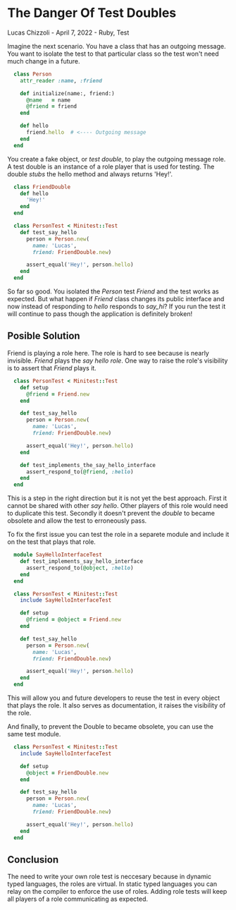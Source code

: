 # The Danger Of Test Doubles

Lucas Chizzoli - April 7, 2022 - Ruby, Test

Imagine the next scenario. You have a class that has an outgoing message.
You want to isolate the test to that particular class so the test won't need much change in a future.

```ruby
  class Person
    attr_reader :name, :friend

    def initialize(name:, friend:)
      @name   = name
      @friend = friend
    end

    def hello
      friend.hello  # <---- Outgoing message
    end
  end
```

You create a fake object, or _test double_, to play the outgoing message role.
A test double is an instance of a role player that is used for testing. The double _stubs_
the hello method and always returns 'Hey!'.

```ruby
  class FriendDouble
    def hello
      'Hey!'
    end
  end

  class PersonTest < Minitest::Test
    def test_say_hello
      person = Person.new(
        name: 'Lucas',
        friend: FriendDouble.new)

      assert_equal('Hey!', person.hello)
    end
  end
```

So far so good. You isolated the _Person_ test _Friend_ and the test works as expected.
But what happen if _Friend_ class changes its public interface
and now instead of responding to _hello_ responds to _say_hi_?
If you run the test it will continue to pass though the application is definitely broken!

## Posible Solution

Friend is playing a role here. The role is hard to see because is nearly invisible. _Friend_ plays the _say hello role_.
One way to raise the role's visibility is to assert that _Friend_ plays it.

```ruby
  class PersonTest < Minitest::Test
    def setup
      @friend = Friend.new
    end

    def test_say_hello
      person = Person.new(
        name: 'Lucas',
        friend: FriendDouble.new)

      assert_equal('Hey!', person.hello)
    end

    def test_implements_the_say_hello_interface
      assert_respond_to(@friend, :hello)
    end
  end
```

This is a step in the right direction but it is not yet the best approach. First it cannot be shared with other _say hello_. Other players of this role would need to duplicate this test. Secondly it doesn't prevent the _double_ to became obsolete and allow the test to erroneously pass.

To fix the first issue you can test the role in a separete module and include it on the test that plays that role.

```ruby
  module SayHelloInterfaceTest
    def test_implements_say_hello_interface
      assert_respond_to(@object, :hello)
    end
  end

  class PersonTest < Minitest::Test
    include SayHelloInterfaceTest

    def setup
      @friend = @object = Friend.new
    end

    def test_say_hello
      person = Person.new(
        name: 'Lucas',
        friend: FriendDouble.new)

      assert_equal('Hey!', person.hello)
    end
  end
```

This will allow you and future developers to reuse the test in every object that plays the role. It also serves as documentation, it raises the visibility of the role.

And finally, to prevent the Double to became obsolete, you can use the same test module.

```ruby
  class PersonTest < Minitest::Test
    include SayHelloInterfaceTest

    def setup
      @object = FriendDouble.new
    end

    def test_say_hello
      person = Person.new(
        name: 'Lucas',
        friend: FriendDouble.new)

      assert_equal('Hey!', person.hello)
    end
  end
```

## Conclusion

The need to write your own role test is neccesary because in dynamic typed languages, the roles are virtual. In static typed languages you can relay on the compiler to enforce the use of roles. Adding role tests will keep all players of a role communicating as expected.
